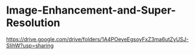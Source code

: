 # Image-Enhancement-and-Super-Resolution

https://drive.google.com/drive/folders/1A4POeyeEgsoyFxZ3ma6utZyUSJ-SIihW?usp=sharing
